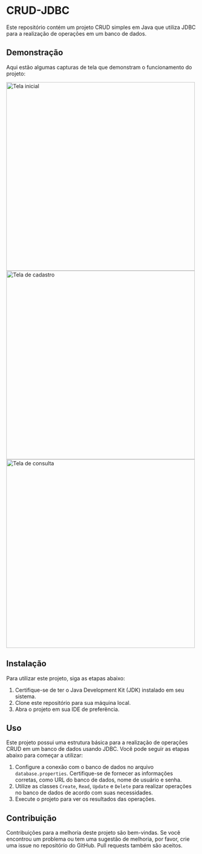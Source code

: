 # CRUD-JDBC

Este repositório contém um projeto CRUD simples em Java que utiliza JDBC para a realização de operações em um banco de dados.

## Demonstração

Aqui estão algumas capturas de tela que demonstram o funcionamento do projeto:

<img src="https://user-images.githubusercontent.com/81544166/137597628-c83dff24-3a57-4bca-a191-3d6e999e82c1.png" alt="Tela inicial" width="500">
<img src="https://user-images.githubusercontent.com/81544166/137597679-ef32ca99-dd1f-4b9c-843f-03b4aaa9ffc3.png" alt="Tela de cadastro" width="500">
<img src="https://user-images.githubusercontent.com/81544166/137597685-19b92936-7c6c-478a-8271-33397fa2703a.png" alt="Tela de consulta" width="500">


## Instalação

Para utilizar este projeto, siga as etapas abaixo:

1. Certifique-se de ter o Java Development Kit (JDK) instalado em seu sistema.
2. Clone este repositório para sua máquina local.
3. Abra o projeto em sua IDE de preferência.

## Uso

Este projeto possui uma estrutura básica para a realização de operações CRUD em um banco de dados usando JDBC. Você pode seguir as etapas abaixo para começar a utilizar:

1. Configure a conexão com o banco de dados no arquivo `database.properties`. Certifique-se de fornecer as informações corretas, como URL do banco de dados, nome de usuário e senha.
2. Utilize as classes `Create`, `Read`, `Update` e `Delete` para realizar operações no banco de dados de acordo com suas necessidades.
3. Execute o projeto para ver os resultados das operações.

## Contribuição

Contribuições para a melhoria deste projeto são bem-vindas. Se você encontrou um problema ou tem uma sugestão de melhoria, por favor, crie uma issue no repositório do GitHub. Pull requests também são aceitos.

